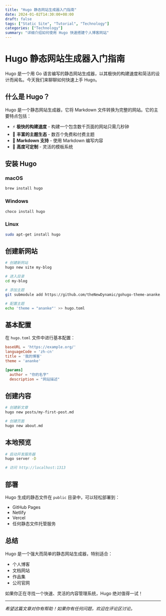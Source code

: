 ```yaml
---
title: "Hugo 静态网站生成器入门指南"
date: 2024-01-02T14:30:00+08:00
draft: false
tags: ["Static Site", "Tutorial", "Technology"]
categories: ["Technology"]
summary: "详细介绍如何使用 Hugo 快速搭建个人博客网站"
---
```


# Hugo 静态网站生成器入门指南

Hugo 是一个用 Go 语言编写的静态网站生成器，以其极快的构建速度和简洁的设计而闻名。今天我们来聊聊如何快速上手 Hugo。

## 什么是 Hugo？

Hugo 是一个静态网站生成器，它将 Markdown 文件转换为完整的网站。它的主要特点包括：

- ⚡ **极快的构建速度** - 构建一个包含数千页面的网站只需几秒钟
- 🎨 **丰富的主题生态** - 数百个免费和付费主题
- 📝 **Markdown 支持** - 使用 Markdown 编写内容
- 🔧 **高度可定制** - 灵活的模板系统

## 安装 Hugo

### macOS
```bash
brew install hugo
```

### Windows
```bash
choco install hugo
```

### Linux
```bash
sudo apt-get install hugo
```

## 创建新网站

```bash
# 创建新网站
hugo new site my-blog

# 进入目录
cd my-blog

# 添加主题
git submodule add https://github.com/theNewDynamic/gohugo-theme-ananke.git themes/ananke

# 配置主题
echo 'theme = "ananke"' >> hugo.toml
```

## 基本配置

在 `hugo.toml` 文件中进行基本配置：

```toml
baseURL = 'https://example.org/'
languageCode = 'zh-cn'
title = '我的博客'
theme = 'ananke'

[params]
  author = "你的名字"
  description = "网站描述"
```

## 创建内容

```bash
# 创建新文章
hugo new posts/my-first-post.md

# 创建页面
hugo new about.md
```

## 本地预览

```bash
# 启动开发服务器
hugo server -D

# 访问 http://localhost:1313
```

## 部署

Hugo 生成的静态文件在 `public` 目录中，可以轻松部署到：

- GitHub Pages
- Netlify
- Vercel
- 任何静态文件托管服务

## 总结

Hugo 是一个强大而简单的静态网站生成器，特别适合：

- 个人博客
- 文档网站
- 作品集
- 公司官网

如果你正在寻找一个快速、灵活的内容管理系统，Hugo 绝对值得一试！

---

*希望这篇文章对你有帮助！如果你有任何问题，欢迎在评论区讨论。*
